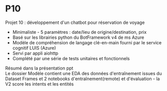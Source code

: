 # P10
Projet 10 : développement d'un chatbot pour réservation de voyage 
- Minimaliste - 5 paramètres : date/lieu de origine/destination, prix
- Basé sur les librairies python du BotFramework v4 de ms Azure
- Modèle de compréhension de langage clé-en-main fourni par le service cognitif LUIS (Azure)
- Servi par appli aiohttp
- Complété par une série de tests unitaires et fonctionnels


Résumé dans la présentation ppt<br>
Le dossier Modèle contient une EDA des données d'entraînement issues du Dataset Frames et 2 notebooks d'entraînement(remote) et d'évaluation - la V2 score les intents et les entités

